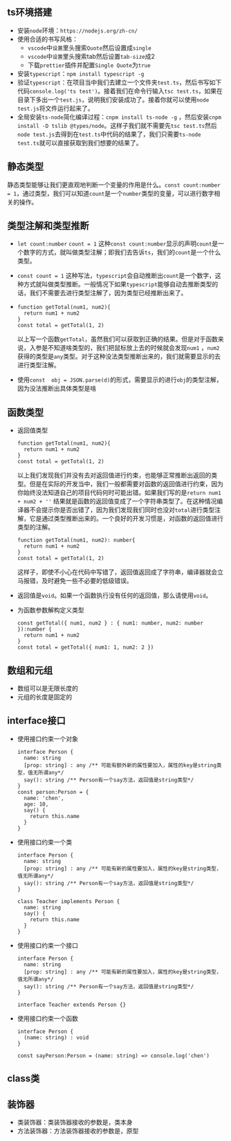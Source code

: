 ## ts环境搭建

- 安装`node`环境：`https://nodejs.org/zh-cn/`
- 使用合适的书写风格：
  - `vscode`中`设置`里头搜索`Quote`然后设置成`single`
  - `vscode`中`设置`里头搜索tab然后设置`tab-size`成2
  - 下载`prettier`插件并配置`Single Quote`为`true`
- 安装`typescript`：`npm install typescript -g`
- 验证`typescript`：在项目当中我们去建立一个文件夹`test.ts`，然后书写如下代码`console.log('ts test')`。接着我们在命令行输入`tsc test.ts`，如果在目录下多出一个`test.js`，说明我们安装成功了。接着你就可以使用`node test.js`将文件运行起来了。
- 全局安装`ts-node`简化编译过程：`cnpm install ts-node -g` ，然后安装`cnpm install -D tslib @types/node`。这样子我们就不需要先`tsc test.ts`然后`node test.js`去得到在`test.ts`中代码的结果了，我们只需要`ts-node test.ts`就可以直接获取到我们想要的结果了。

## 静态类型

静态类型能够让我们更直观地判断一个变量的作用是什么。`const count:number = 1`，通过类型，我们可以知道`count`是一个`number`类型的变量，可以进行数字相关的操作。

## 类型注解和类型推断

- `let count:number` `count = 1` 这种`const count:number`显示的声明`count`是一个数字的方式，就叫做类型注解；即我们去告诉`ts`，我们的`count`是一个什么类型。

- `const count = 1` 这种写法，`typescript`会自动推断出`count`是一个数字，这种方式就叫做类型推断。一般情况下如果`typescript`能够自动去推断类型的话，我们不需要去进行类型注解了，因为类型已经推断出来了。

- ```tsx
  function getTotal(num1, num2){
    return num1 + num2
  }
  const total = getTotal(1, 2)
  ```

  以上写一个函数`getTotal`，虽然我们可以获取到正确的结果。但是对于函数来说，入参是不知道啥类型的，我们把鼠标放上去的时候就会发现`num1`	，`num2`获得的类型是`any`类型。对于这种没法类型推断出来的，我们就需要显示的去进行类型注解。

- 使用`const  obj = JSON.parse(d)`的形式，需要显示的进行`obj`的类型注解，因为没法推断出具体类型是啥

## 函数类型

- 返回值类型

  ```tsx
  function getTotal(num1, num2){
    return num1 + num2
  }
  const total = getTotal(1, 2)
  ```

  以上我们发现我们并没有去对返回值进行约束，也能够正常推断出返回的类型。但是在实际的开发当中，我们一般都需要对函数的返回值进行约束，因为你始终没法知道自己的项目代码何时可能出错。如果我们写的是`return num1 + num2 + ''` 结果就是函数的返回值变成了一个字符串类型了。在这种情况编译器不会提示你是否出错了，因为我们发现我们同时也没对`total`进行类型注解，它是通过类型推断出来的。一个良好的开发习惯是，对函数的返回值进行类型的注解。

  ```tsx
  function getTotal(num1, num2): number{
    return num1 + num2
  }
  const total = getTotal(1, 2)
  ```

  这样子，即使不小心在代码中写错了，返回值返回成了字符串，编译器就会立马报错，及时避免一些不必要的低级错误。

- 返回值是`void`。如果一个函数执行没有任何的返回值，那么请使用`void`。

- 为函数参数解构定义类型

  ```tsx
  const getTotal({ num1, num2 } : { num1: number, num2: number }):number {
    return num1 + num2
  }
  const total = getTotal({ num1: 1, num2: 2 })
  ```

## 数组和元组

- 数组可以是无限长度的
- 元组的长度是固定的

## interface接口

- 使用接口约束一个对象

  ```tsx
  interface Person {
    name: string
    [prop: string] : any /** 可能有额外新的属性要加入，属性的key是string类型，值无所谓any*/
    say(): string /** Person有一个say方法，返回值是string类型*/
  }
  const person:Person = {
    name: 'chen',
    age: 10,
    say() {
      return this.name
    }
  }
  ```

- 使用接口约束一个类

  ```tsx
  interface Person {
    name: string
    [prop: string] : any /** 可能有新的属性要加入，属性的key是string类型，值无所谓any*/
    say(): string /** Person有一个say方法，返回值是string类型*/
  }
  
  class Teacher implements Person {
    name: string
    say() {
      return this.name
    }
  }
  ```

- 使用接口约束一个接口

  ```tsx
  interface Person {
    name: string
    [prop: string] : any /** 可能有新的属性要加入，属性的key是string类型，值无所谓any*/
    say(): string /** Person有一个say方法，返回值是string类型*/
  }
  
  interface Teacher extends Person {}
  ```

- 使用接口约束一个函数

  ```tsx
  interface Person {
    (name: string) : void
  }
  
  const sayPerson:Person = (name: string) => console.log('chen')
  
  ```

## class类

## 装饰器

- 类装饰器：类装饰器接收的参数是，类本身
- 方法装饰器：方法装饰器接收的参数是，原型
